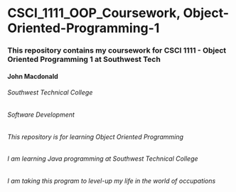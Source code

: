 # CSCI_1111_OOP_Coursework, Object-Oriented-Programming-1

### This repository contains my coursework for CSCI 1111 - Object Oriented Programming 1 at Southwest Tech

#### John Macdonald

###### Southwest Technical College

###### Software Development

###### This repository is for learning Object Oriented Programming

###### I am learning Java programming at Southwest Technical College

###### I am taking this program to level-up my life in the world of occupations

